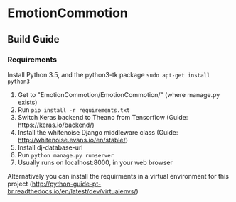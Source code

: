 # EmotionCommotion

## Build Guide 

### Requirements

Install Python 3.5, and the python3-tk package
`sudo apt-get install python3`
1. Get to "EmotionCommotion/EmotionCommotion/" (where manage.py exists)
2. Run `pip install -r requirements.txt`
3. Switch Keras backend to Theano from Tensorflow (Guide: https://keras.io/backend/)
4. Install the whitenoise Django middleware class (Guide: http://whitenoise.evans.io/en/stable/)
5. Install dj-database-url
6. Run `python manage.py runserver`
7. Usually runs on localhost:8000, in your web browser


Alternatively you can install the requirments in a virtual environment for this project (http://python-guide-pt-br.readthedocs.io/en/latest/dev/virtualenvs/)
